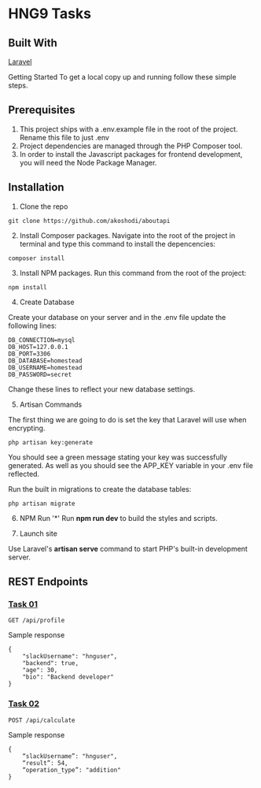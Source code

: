 # HNG9 Tasks


## Built With

[Laravel](https://laravel.com/)

Getting Started
To get a local copy up and running follow these simple  steps.

## Prerequisites

1. This project ships with a .env.example file in the root of the project.
Rename this file to just .env
2. Project dependencies are managed through the PHP Composer tool.
3. In order to install the Javascript packages for frontend development, you will need the Node Package Manager.

## Installation

1. Clone the repo

```
git clone https://github.com/akoshodi/aboutapi 
```

2. Install Composer packages. Navigate into the root of the project in terminal and type this command  to install the depencencies:

```
composer install

```

3. Install NPM packages. Run this command from the root of the project:

```
npm install
```

4. Create Database

Create your database on your server and in the .env file update the following lines:

```
DB_CONNECTION=mysql
DB_HOST=127.0.0.1
DB_PORT=3306
DB_DATABASE=homestead
DB_USERNAME=homestead
DB_PASSWORD=secret
```

Change these lines to reflect your new database settings.

5. Artisan Commands

The first thing we are going to do is set the key that Laravel will use when encrypting.

```
php artisan key:generate
```

You should see a green message stating your key was successfully generated. As well as you should see the APP_KEY variable in your .env file reflected.

Run the built in migrations to create the database tables:

```
php artisan migrate
```

6. NPM Run '*'
Run **npm run dev** to build the styles and scripts.

7. Launch site

Use Laravel's **artisan serve** command to start PHP's built-in development server.

## REST Endpoints
### [Task 01](/hng9_tasks/task01.md)
```
GET /api/profile
```
Sample response
```
{ 
    "slackUsername": "hnguser", 
    "backend": true, 
    "age": 30, 
    "bio": "Backend developer" 
}
```
### [Task 02](/hng9_tasks/task02.md)
```
POST /api/calculate
```
Sample response
```
{
    “slackUsername”: "hnguser", 
    “result”: 54, 
    “operation_type”: "addition" 
}
```